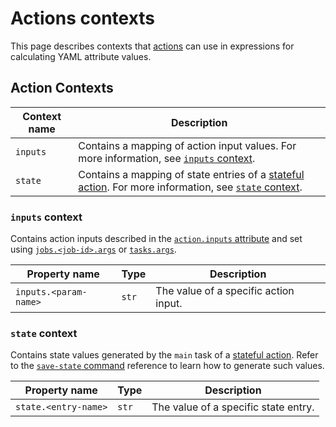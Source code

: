 # Actions contexts

This page describes contexts that [actions](./) can use in expressions for calculating YAML attribute values.

## Action Contexts

| Context name | Description                                                                                                                                                                |
| ------------ | -------------------------------------------------------------------------------------------------------------------------------------------------------------------------- |
| `inputs`     | Contains a mapping of action input values. For more information, see [`inputs` context](live-actions-contexts.md#inputs-context).                                          |
| `state`      | Contains a mapping of state entries of a [stateful action](./#kind-stateful-actions). For more information, see [`state` context](live-actions-contexts.md#state-context). |

### `inputs` context

Contains action inputs described in the [`action.inputs` attribute](live-workflow-syntax.md#jobs-less-than-job-id-greater-than-params) and set using [`jobs.<job-id>.args`](live-workflow-syntax.md#jobs-less-than-job-id-greater-than-args) or [`tasks.args`](batch-workflow-syntax.md#tasks-args).

| Property name         | Type  | Description                           |
| --------------------- | ----- | ------------------------------------- |
| `inputs.<param-name>` | `str` | The value of a specific action input. |

### `state` context

Contains state values generated by the `main` task of a [stateful action](./#kind-stateful-actions). Refer to the [`save-state` command](batch-workflow-commands.md#save-state-command) reference to learn how to generate such values.

| Property name        | Type  | Description                          |
| -------------------- | ----- | ------------------------------------ |
| `state.<entry-name>` | `str` | The value of a specific state entry. |
